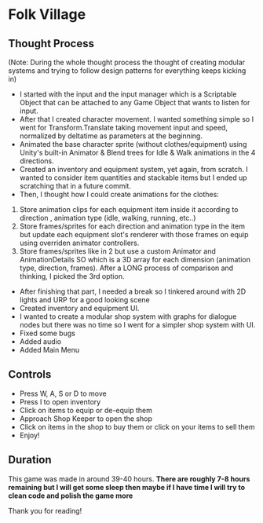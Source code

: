 # Folk Village

## Thought Process
(Note: During the whole thought process the thought of creating modular systems and trying to follow design patterns for everything keeps kicking in)
- I started with the input and the input manager which is a Scriptable Object that can be attached to any Game Object that wants to listen for input.
- After that I created character movement. I wanted something simple so I went for Transform.Translate taking movement input and speed, normalized by deltatime as parameters at the beginning.
- Animated the base character sprite (without clothes/equipment) using Unity's built-in Animator & Blend trees for Idle & Walk animations in the 4 directions.
- Created an inventory and equipment system, yet again, from scratch. I wanted to consider item quantities and stackable items but I ended up scratching that in a future commit.
- Then, I thought how I could create animations for the clothes:
1. Store animation clips for each equipment item inside it according to direction , animation type (idle, walking, running, etc..)
2. Store frames/sprites for each direction and animation type in the item but update each equipment slot's renderer with those frames on equip using overriden animator controllers.
3. Store frames/sprites like in 2 but use a custom Animator and AnimationDetails SO which is a 3D array for each dimension (animation type, direction, frames).
After a LONG process of comparison and thinking, I picked the 3rd option.
- After finishing that part, I needed a break so I tinkered around with 2D lights and URP for a good looking scene
- Created inventory and equipment UI.
- I wanted to create a modular shop system with graphs for dialogue nodes but there was no time so I went for a simpler shop system with UI.
- Fixed some bugs
- Added audio
- Added Main Menu

## Controls
- Press W, A, S or D to move
- Press I to open inventory
- Click on items to equip or de-equip them
- Approach Shop Keeper to open the shop
- Click on items in the shop to buy them or click on your items to sell them
- Enjoy!

## Duration
This game was made in around 39-40 hours.
<b> There are roughly 7-8 hours remaining but I will get some sleep then maybe if I have time I will try to clean code and polish the game more </b>

Thank you for reading!
